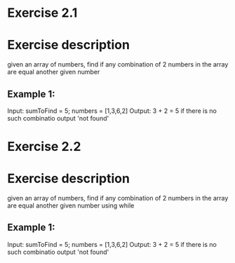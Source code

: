 # Exercise 2.1
# Exercise description
given an array of numbers, find if any combination of 2 numbers in the array are equal another given number

## Example 1:
Input: 
    sumToFind = 5;
    numbers = [1,3,6,2]
Output: 
    3 + 2 = 5
    if there is no such combinatio output 'not found'

# Exercise 2.2
# Exercise description
given an array of numbers, find if any combination of 2 numbers in the array are equal another given number using while

## Example 1:
Input: 
    sumToFind = 5;
    numbers = [1,3,6,2]
Output: 
    3 + 2 = 5
    if there is no such combinatio output 'not found'